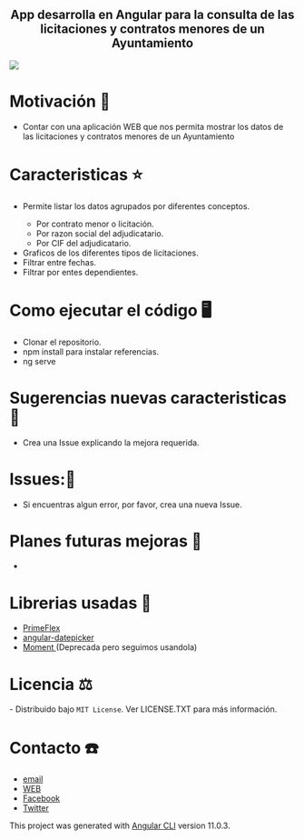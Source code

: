 <h2 align='center'> App desarrolla en Angular para la consulta de las licitaciones y contratos menores de un Ayuntamiento </h2>
<img src='https://res.cloudinary.com/dabrencx7/image/upload/v1629558986/Licitaciones/Licitaciones_kelgdt.jpg'/>

# Motivación 💪
<ul>
  <li>Contar con una aplicación WEB que nos permita mostrar los datos de las licitaciones y contratos menores de un Ayuntamiento</li>
  </li>
 </ul>

# Caracteristicas ⭐
<ul>
  <li>Permite listar los datos agrupados por diferentes conceptos.</li>
  <ul>
          <li>Por contrato menor o licitación.</li>
          <li>Por razon social del adjudicatario.</li>
          <li>Por CIF del adjudicatario.</li>
      </ul>
   <li>Graficos de los diferentes tipos de licitaciones.</li>
   <li>Filtrar entre fechas.</li>
   <li>Filtrar por entes dependientes.</li>
  </li>
 </ul>

# Como ejecutar el código 🖥

- Clonar el repositorio.
- npm install para instalar referencias.
- ng serve


# Sugerencias nuevas caracteristicas💎

- Crea una Issue explicando la mejora requerida.


# Issues:🐛

- Si encuentras algun error, por favor, crea una nueva Issue.


# Planes futuras mejoras 📆

- 

# Librerias usadas 📖
- <a href= 'https://www.primefaces.org/primeflex/' target="_blank"> PrimeFlex</a>
- <a href= 'https://github.com/vlio20/angular-datepicker' target="_blank"> angular-datepicker</a>
- <a href= 'https://momentjs.com/' target="_blank"> Moment </a>(Deprecada pero seguimos usandola)



# Licencia ⚖

️- Distribuido bajo ```MIT License```. Ver LICENSE.TXT para más información.

# Contacto ☎️

- <a href= 'mailto:info@ocmjerez.org'> email </a>
- <a href= 'https://w.ocmjerez.org' target="_blank"> WEB</a>
- <a href= 'https://www.facebook.com/OcmJerez/'> Facebook </a>
- <a href= 'https://twitter.com/ocmjerez'> Twitter </a>




This project was generated with [Angular CLI](https://github.com/angular/angular-cli) version 11.0.3.


